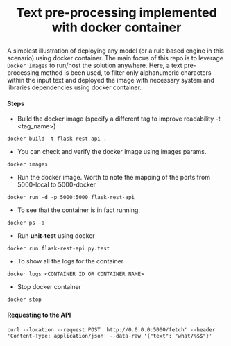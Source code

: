 # <p align=center>Text pre-processing implemented with docker container</p>
A simplest illustration of deploying any model (or a rule based engine in this scenario) using docker container. The main focus of this repo is to leverage ``Docker Images`` to run/host the solution anywhere. Here, a text pre-processing method is been used, to filter only alphanumeric characters within the input text and deployed the image with necessary system and libraries dependencies using docker container. 

#### Steps 
 - Build the docker image (specify a different tag to improve readability -t <tag_name>)
 ```buildoutcfg
docker build -t flask-rest-api .
```
 - You can check and verify the docker image using images params.
```buildoutcfg
docker images
```
 - Run the docker image. Worth to note the mapping of the ports from 5000-local to 5000-docker 
```buildoutcfg
docker run -d -p 5000:5000 flask-rest-api
```
 - To see that the container is in fact running:
```buildoutcfg
docker ps -a
```
 - Run **unit-test** using docker 
```buildoutcfg
docker run flask-rest-api py.test
```
 - To show all the logs for the container 
```buildoutcfg
docker logs <CONTAINER ID OR CONTAINER NAME>
```
 - Stop docker container 
```buildoutcfg
docker stop
```
#### Requesting to the API
```
curl --location --request POST 'http://0.0.0.0:5000/fetch' --header 'Content-Type: application/json' --data-raw '{"text": "what7%$$"}'
```

